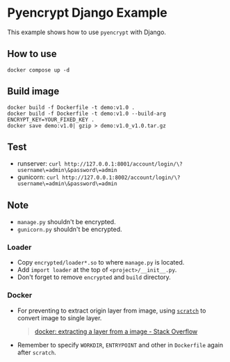 # Pyencrypt Django Example

This example shows how to use `pyencrypt` with Django.

## How to use
```shell
docker compose up -d
```

## Build image
```shell
docker build -f Dockerfile -t demo:v1.0 .
docker build -f Dockerfile -t demo:v1.0 --build-arg ENCRYPT_KEY=YOUR_FIXED_KEY .
docker save demo:v1.0| gzip > demo:v1.0_v1.0.tar.gz
```

## Test
* runserver: `curl http://127.0.0.1:8001/account/login/\?username\=admin\&password\=admin`
* gunicorn: `curl http://127.0.0.1:8002/account/login/\?username\=admin\&password\=admin`

## Note
* `manage.py` shouldn't be encrypted.
* `gunicorn.py` shouldn't be encrypted.

### Loader
* Copy `encrypted/loader*.so` to where `manage.py` is located.
* Add `import loader` at the top of `<project>/__init__.py`.
* Don't forget to remove `encrypted` and `build` directory.

### Docker
* For preventing to extract origin layer from image, using [`scratch`](https://docs.docker.com/build/building/base-images/#create-a-base-image) to convert image to single layer.
  > [docker: extracting a layer from a image - Stack Overflow](https://stackoverflow.com/questions/40575752/docker-extracting-a-layer-from-a-image)
* Remember to specify `WORKDIR`, `ENTRYPOINT` and other in `Dockerfile` again after `scratch`.